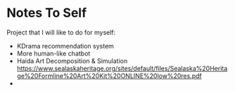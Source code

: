 # Notes To Self

Project that I will like to do for myself:
* KDrama recommendation system
* More human-like chatbot
* Haida Art Decomposition & Simulation https://www.sealaskaheritage.org/sites/default/files/Sealaska%20Heritage%20Formline%20Art%20Kit%20ONLINE%20low%20res.pdf
*

